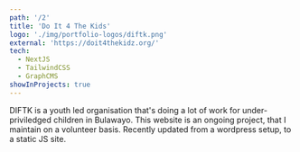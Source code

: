 ```yaml
---
path: '/2'
title: 'Do It 4 The Kids'
logo: './img/portfolio-logos/diftk.png'
external: 'https://doit4thekidz.org/'
tech:
  - NextJS
  - TailwindCSS
  - GraphCMS
showInProjects: true
---
```


DIFTK is a youth led organisation that's doing a lot of work for under-priviledged children in Bulawayo. This website is an ongoing project, that I maintain on a volunteer basis. Recently updated from a wordpress setup, to a static JS site.